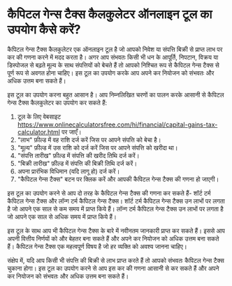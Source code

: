 कैपिटल गेन्स टैक्स कैलकुलेटर ऑनलाइन टूल का उपयोग कैसे करें?
===========================================================

कैपिटल गेन्स टैक्स कैलकुलेटर एक ऑनलाइन टूल है जो आपको निवेश या संपत्ति बिक्री से प्राप्त लाभ पर कर की गणना करने में मदद करता है। अगर आप संभवतः किसी भी धन के आपूर्ति, निपटान, विक्रय या डिस्पोजल से बढ़ते मूल्य के साथ संपत्तियों को बेचते हैं तो आपको निश्चित रूप से कैपिटल गेन्स टैक्स से पूर्ण रूप से अवगत होना चाहिए। इस टूल का उपयोग करके आप अपने कर नियोजन को संभवतः और अधिक उत्तम बना सकते हैं।

इस टूल का उपयोग करना बहुत आसान है। आप निम्नलिखित चरणों का पालन करके आसानी से कैपिटल गेन्स टैक्स कैलकुलेटर का उपयोग कर सकते हैं:

1. टूल के लिए वेबसाइट <https://www.onlinecalculatorsfree.com/hi/financial/capital-gains-tax-calculator.html> पर जाएँ।
2. "लाभ" फ़ील्ड में वह राशि दर्ज करें जिस पर आपने संपत्ति को बेचा है।
3. "मूल्य" फ़ील्ड में उस राशि को दर्ज करें जिस पर आपने संपत्ति को खरीदा था।
4. "संपत्ति तारीख" फ़ील्ड में संपत्ति की खरीद तिथि दर्ज करें।
5. "बिक्री तारीख" फ़ील्ड में संपत्ति की बिक्री तिथि दर्ज करें।
6. अपना प्रारंभिक विधिमान (यदि लागू हो) दर्ज करें।
7. "कैपिटल गेन्स टैक्स" बटन पर क्लिक करें और आपकी कैपिटल गेन्स टैक्स की गणना हो जाएगी।

इस टूल का उपयोग करने से आप दो तरह के कैपिटल गेन्स टैक्स की गणना कर सकते हैं- शॉर्ट टर्म कैपिटल गेन्स टैक्स और लॉन्ग टर्म कैपिटल गेन्स टैक्स। शॉर्ट टर्म कैपिटल गेन्स टैक्स उन लाभों पर लगता है जो आपने एक साल से कम समय में प्राप्त किये हैं। लॉन्ग टर्म कैपिटल गेन्स टैक्स उन लाभों पर लगता है जो आपने एक साल से अधिक समय में प्राप्त किये हैं।

इस टूल के साथ आप भी कैपिटल गेन्स टैक्स के बारे में नवीनतम जानकारी प्राप्त कर सकते हैं। इससे आप अपनी वित्तीय निर्णयों को और बेहतर बना सकते हैं और अपने कर नियोजन को अधिक उत्तम बना सकते हैं। कैपिटल गेन्स टैक्स एक महत्वपूर्ण विषय है जो हर व्यक्ति को अवश्य जानना चाहिए।

संक्षेप में, यदि आप किसी भी संपत्ति की बिक्री से लाभ प्राप्त करते हैं तो आपको संभवतः कैपिटल गेन्स टैक्स चुकाना होगा। इस टूल का उपयोग करने से आप इस कर की गणना आसानी से कर सकते हैं और अपने कर नियोजन को संभवतः और अधिक उत्तम बना सकते हैं।